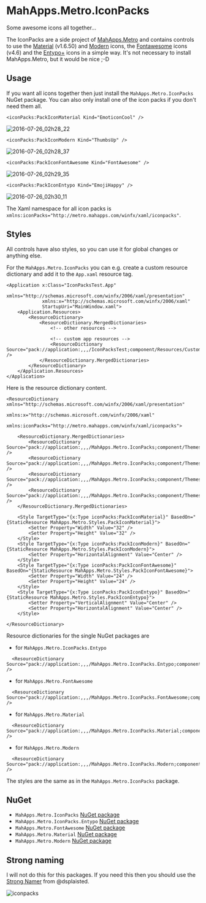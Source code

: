 # MahApps.Metro.IconPacks

Some awesome icons all together...

The IconPacks are a side project of [MahApps.Metro](https://github.com/MahApps/MahApps.Metro) and contains controls to use the [Material](https://materialdesignicons.com/) (v1.6.50) and [Modern](http://modernuiicons.com/) icons, the [Fontawesome](http://fontawesome.io/icons/) icons (v4.6) and the [Entypo+](http://www.entypo.com/) icons in a simple way. It's not necessary to install MahApps.Metro, but it would be nice ;-D

## Usage

If you want all icons together then just install the `MahApps.Metro.IconPacks` NuGet package. You can also only install one of the icon packs if you don't need them all.

```xaml
<iconPacks:PackIconMaterial Kind="EmoticonCool" />
```
![2016-07-26_02h28_22](https://cloud.githubusercontent.com/assets/658431/17122168/71270be8-52d9-11e6-89a2-d670bd72aabb.png)

```xaml
<iconPacks:PackIconModern Kind="ThumbsUp" />
```
![2016-07-26_02h28_37](https://cloud.githubusercontent.com/assets/658431/17122171/729eb156-52d9-11e6-8baf-12345ddb9262.png)

```xaml
<iconPacks:PackIconFontAwesome Kind="FontAwesome" />
```
![2016-07-26_02h29_35](https://cloud.githubusercontent.com/assets/658431/17122172/73fe79f0-52d9-11e6-821e-204d1ee99fc3.png)

```xaml
<iconPacks:PackIconEntypo Kind="EmojiHappy" />
```
![2016-07-26_02h30_11](https://cloud.githubusercontent.com/assets/658431/17122173/7573d3ca-52d9-11e6-9a2e-8ecadad254e4.png)

The Xaml namespace for all icon packs is `xmlns:iconPacks="http://metro.mahapps.com/winfx/xaml/iconpacks"`.

## Styles

All controls have also styles, so you can use it for global changes or anything else.

For the `MahApps.Metro.IconPacks` you can e.g. create a custom resource dictionary and add it to the `App.xaml` resource tag.

```xaml
<Application x:Class="IconPacksTest.App"
             xmlns="http://schemas.microsoft.com/winfx/2006/xaml/presentation"
             xmlns:x="http://schemas.microsoft.com/winfx/2006/xaml"
             StartupUri="MainWindow.xaml">
    <Application.Resources>
        <ResourceDictionary>
            <ResourceDictionary.MergedDictionaries>
                <!-- other resources -->
                
                <!-- custom app resources -->
                <ResourceDictionary Source="pack://application:,,,/IconPacksTest;component/Resources/CustomIconPacksStyles.xaml" />
            </ResourceDictionary.MergedDictionaries>
        </ResourceDictionary>
    </Application.Resources>
</Application>
```

Here is the resource dictionary content.

```xaml
<ResourceDictionary xmlns="http://schemas.microsoft.com/winfx/2006/xaml/presentation"
                    xmlns:x="http://schemas.microsoft.com/winfx/2006/xaml"
                    xmlns:iconPacks="http://metro.mahapps.com/winfx/xaml/iconpacks">

    <ResourceDictionary.MergedDictionaries>
        <ResourceDictionary Source="pack://application:,,,/MahApps.Metro.IconPacks;component/Themes/PackIconEntypo.xaml" />
        <ResourceDictionary Source="pack://application:,,,/MahApps.Metro.IconPacks;component/Themes/PackIconFontAwesome.xaml" />
        <ResourceDictionary Source="pack://application:,,,/MahApps.Metro.IconPacks;component/Themes/PackIconMaterial.xaml" />
        <ResourceDictionary Source="pack://application:,,,/MahApps.Metro.IconPacks;component/Themes/PackIconModern.xaml" />
    </ResourceDictionary.MergedDictionaries>

    <Style TargetType="{x:Type iconPacks:PackIconMaterial}" BasedOn="{StaticResource MahApps.Metro.Styles.PackIconMaterial}">
        <Setter Property="Width" Value="32" />
        <Setter Property="Height" Value="32" />
    </Style>
    <Style TargetType="{x:Type iconPacks:PackIconModern}" BasedOn="{StaticResource MahApps.Metro.Styles.PackIconModern}">
        <Setter Property="HorizontalAlignment" Value="Center" />
    </Style>
    <Style TargetType="{x:Type iconPacks:PackIconFontAwesome}" BasedOn="{StaticResource MahApps.Metro.Styles.PackIconFontAwesome}">
        <Setter Property="Width" Value="24" />
        <Setter Property="Height" Value="24" />
    </Style>
    <Style TargetType="{x:Type iconPacks:PackIconEntypo}" BasedOn="{StaticResource MahApps.Metro.Styles.PackIconEntypo}">
        <Setter Property="VerticalAlignment" Value="Center" />
        <Setter Property="HorizontalAlignment" Value="Center" />
    </Style>

</ResourceDictionary>
``` 

Resource dictionaries for the single NuGet packages are

- for `MahApps.Metro.IconPacks.Entypo`  
```xaml
  <ResourceDictionary Source="pack://application:,,,/MahApps.Metro.IconPacks.Entypo;component/Themes/PackIconEntypo.xaml" />
```
- for `MahApps.Metro.FontAwesome`  
```xaml
  <ResourceDictionary Source="pack://application:,,,/MahApps.Metro.IconPacks.FontAwesome;component/Themes/PackIconFontAwesome.xaml" />
```
- for `MahApps.Metro.Material`  
```xaml
  <ResourceDictionary Source="pack://application:,,,/MahApps.Metro.IconPacks.Material;component/Themes/PackIconMaterial.xaml" />
```
- for `MahApps.Metro.Modern`  
```xaml
  <ResourceDictionary Source="pack://application:,,,/MahApps.Metro.IconPacks.Modern;component/Themes/PackIconModern.xaml" />
```

The styles are the same as in the `MahApps.Metro.IconPacks` package.

## NuGet

- `MahApps.Metro.IconPacks` [NuGet package](https://www.nuget.org/packages/MahApps.Metro.IconPacks/)
- `MahApps.Metro.IconPacks.Entypo` [NuGet package](https://www.nuget.org/packages/MahApps.Metro.IconPacks.Entypo/)
- `MahApps.Metro.FontAwesome` [NuGet package](https://www.nuget.org/packages/MahApps.Metro.IconPacks.FontAwesome/)
- `MahApps.Metro.Material` [NuGet package](https://www.nuget.org/packages/MahApps.Metro.IconPacks.Material/)
- `MahApps.Metro.Modern` [NuGet package](https://www.nuget.org/packages/MahApps.Metro.IconPacks.Modern/)

## Strong naming

I will not do this for this packages. If you need this then you should use the [Strong Namer](https://github.com/dsplaisted/strongnamer) from @dsplaisted.

![iconpacks](https://cloud.githubusercontent.com/assets/658431/16098473/6a88963a-3353-11e6-8b97-71c07700c17c.gif)

